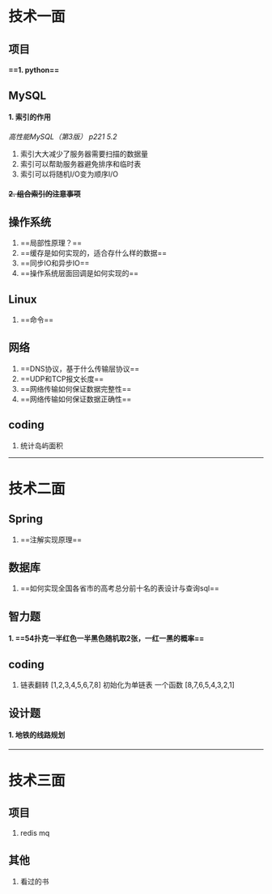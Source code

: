 # 技术一面
## 项目
#### ==1. python==

## MySQL
#### 1. 索引的作用
*高性能MySQL（第3版） p221 5.2*

1. 索引大大减少了服务器需要扫描的数据量
2. 索引可以帮助服务器避免排序和临时表
3. 索引可以将随机I/O变为顺序I/O

#### ~~2. 组合索引的注意事项~~

## 操作系统
1. ==局部性原理？==
2. ==缓存是如何实现的，适合存什么样的数据==
3. ==同步IO和异步IO==
4. ==操作系统层面回调是如何实现的==

## Linux
1. ==命令==

## 网络
1. ==DNS协议，基于什么传输层协议==
2. ==UDP和TCP报文长度==
3. ==网络传输如何保证数据完整性==
4. ==网络传输如何保证数据正确性==

## coding
1. 统计岛屿面积

---
# 技术二面
## Spring
1. ==注解实现原理==

## 数据库
1. ==如何实现全国各省市的高考总分前十名的表设计与查询sql==

## 智力题
#### 1. ==54扑克一半红色一半黑色随机取2张，一红一黑的概率==


## coding
1. 链表翻转
[1,2,3,4,5,6,7,8]
初始化为单链表
一个函数
[8,7,6,5,4,3,2,1]

## 设计题
#### 1. 地铁的线路规划


---
# 技术三面
## 项目
1. redis mq

## 其他
1. 看过的书